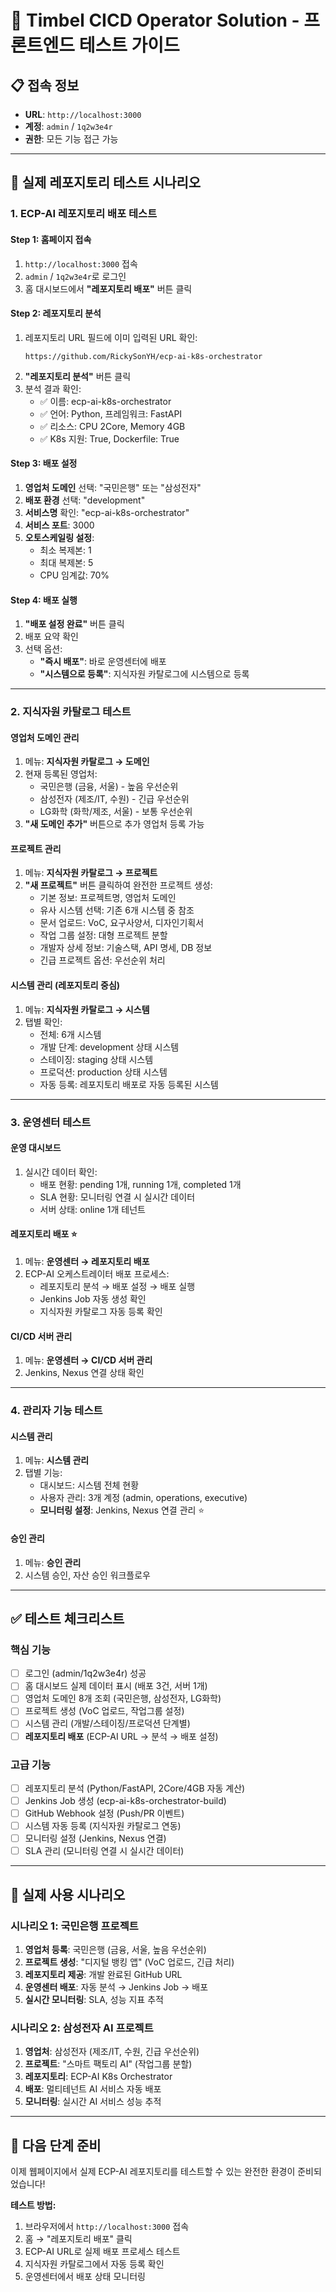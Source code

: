 # 🚀 Timbel CICD Operator Solution - 프론트엔드 테스트 가이드

## 📋 **접속 정보**
- **URL**: `http://localhost:3000`
- **계정**: `admin` / `1q2w3e4r`
- **권한**: 모든 기능 접근 가능

---

## 🧪 **실제 레포지토리 테스트 시나리오**

### **1. ECP-AI 레포지토리 배포 테스트**

#### **Step 1: 홈페이지 접속**
1. `http://localhost:3000` 접속
2. `admin` / `1q2w3e4r`로 로그인
3. 홈 대시보드에서 **"레포지토리 배포"** 버튼 클릭

#### **Step 2: 레포지토리 분석**
1. 레포지토리 URL 필드에 이미 입력된 URL 확인:
   ```
   https://github.com/RickySonYH/ecp-ai-k8s-orchestrator
   ```
2. **"레포지토리 분석"** 버튼 클릭
3. 분석 결과 확인:
   - ✅ 이름: ecp-ai-k8s-orchestrator
   - ✅ 언어: Python, 프레임워크: FastAPI  
   - ✅ 리소스: CPU 2Core, Memory 4GB
   - ✅ K8s 지원: True, Dockerfile: True

#### **Step 3: 배포 설정**
1. **영업처 도메인** 선택: "국민은행" 또는 "삼성전자"
2. **배포 환경** 선택: "development"
3. **서비스명** 확인: "ecp-ai-k8s-orchestrator"
4. **서비스 포트**: 3000
5. **오토스케일링 설정**:
   - 최소 복제본: 1
   - 최대 복제본: 5
   - CPU 임계값: 70%

#### **Step 4: 배포 실행**
1. **"배포 설정 완료"** 버튼 클릭
2. 배포 요약 확인
3. 선택 옵션:
   - **"즉시 배포"**: 바로 운영센터에 배포
   - **"시스템으로 등록"**: 지식자원 카탈로그에 시스템으로 등록

---

### **2. 지식자원 카탈로그 테스트**

#### **영업처 도메인 관리**
1. 메뉴: **지식자원 카탈로그 → 도메인**
2. 현재 등록된 영업처:
   - 국민은행 (금융, 서울) - 높음 우선순위
   - 삼성전자 (제조/IT, 수원) - 긴급 우선순위
   - LG화학 (화학/제조, 서울) - 보통 우선순위
3. **"새 도메인 추가"** 버튼으로 추가 영업처 등록 가능

#### **프로젝트 관리**
1. 메뉴: **지식자원 카탈로그 → 프로젝트**
2. **"새 프로젝트"** 버튼 클릭하여 완전한 프로젝트 생성:
   - 기본 정보: 프로젝트명, 영업처 도메인
   - 유사 시스템 선택: 기존 6개 시스템 중 참조
   - 문서 업로드: VoC, 요구사양서, 디자인기획서
   - 작업 그룹 설정: 대형 프로젝트 분할
   - 개발자 상세 정보: 기술스택, API 명세, DB 정보
   - 긴급 프로젝트 옵션: 우선순위 처리

#### **시스템 관리 (레포지토리 중심)**
1. 메뉴: **지식자원 카탈로그 → 시스템**
2. 탭별 확인:
   - 전체: 6개 시스템
   - 개발 단계: development 상태 시스템
   - 스테이징: staging 상태 시스템  
   - 프로덕션: production 상태 시스템
   - 자동 등록: 레포지토리 배포로 자동 등록된 시스템

---

### **3. 운영센터 테스트**

#### **운영 대시보드**
1. 실시간 데이터 확인:
   - 배포 현황: pending 1개, running 1개, completed 1개
   - SLA 현황: 모니터링 연결 시 실시간 데이터
   - 서버 상태: online 1개 테넌트

#### **레포지토리 배포** ⭐
1. 메뉴: **운영센터 → 레포지토리 배포**
2. ECP-AI 오케스트레이터 배포 프로세스:
   - 레포지토리 분석 → 배포 설정 → 배포 실행
   - Jenkins Job 자동 생성 확인
   - 지식자원 카탈로그 자동 등록 확인

#### **CI/CD 서버 관리**
1. 메뉴: **운영센터 → CI/CD 서버 관리**
2. Jenkins, Nexus 연결 상태 확인

---

### **4. 관리자 기능 테스트**

#### **시스템 관리**
1. 메뉴: **시스템 관리**
2. 탭별 기능:
   - 대시보드: 시스템 전체 현황
   - 사용자 관리: 3개 계정 (admin, operations, executive)
   - **모니터링 설정**: Jenkins, Nexus 연결 관리 ⭐

#### **승인 관리**
1. 메뉴: **승인 관리**
2. 시스템 승인, 자산 승인 워크플로우

---

## ✅ **테스트 체크리스트**

### **핵심 기능**
- [ ] 로그인 (admin/1q2w3e4r) 성공
- [ ] 홈 대시보드 실제 데이터 표시 (배포 3건, 서버 1개)
- [ ] 영업처 도메인 8개 조회 (국민은행, 삼성전자, LG화학)
- [ ] 프로젝트 생성 (VoC 업로드, 작업그룹 설정)
- [ ] 시스템 관리 (개발/스테이징/프로덕션 단계별)
- [ ] **레포지토리 배포** (ECP-AI URL → 분석 → 배포 설정)

### **고급 기능**
- [ ] 레포지토리 분석 (Python/FastAPI, 2Core/4GB 자동 계산)
- [ ] Jenkins Job 생성 (ecp-ai-k8s-orchestrator-build)
- [ ] GitHub Webhook 설정 (Push/PR 이벤트)
- [ ] 시스템 자동 등록 (지식자원 카탈로그 연동)
- [ ] 모니터링 설정 (Jenkins, Nexus 연결)
- [ ] SLA 관리 (모니터링 연결 시 실시간 데이터)

---

## 🎯 **실제 사용 시나리오**

### **시나리오 1: 국민은행 프로젝트**
1. **영업처 등록**: 국민은행 (금융, 서울, 높음 우선순위)
2. **프로젝트 생성**: "디지털 뱅킹 앱" (VoC 업로드, 긴급 처리)
3. **레포지토리 제공**: 개발 완료된 GitHub URL
4. **운영센터 배포**: 자동 분석 → Jenkins Job → 배포
5. **실시간 모니터링**: SLA, 성능 지표 추적

### **시나리오 2: 삼성전자 AI 프로젝트**
1. **영업처**: 삼성전자 (제조/IT, 수원, 긴급 우선순위)
2. **프로젝트**: "스마트 팩토리 AI" (작업그룹 분할)
3. **레포지토리**: ECP-AI K8s Orchestrator
4. **배포**: 멀티테넌트 AI 서비스 자동 배포
5. **모니터링**: 실시간 AI 서비스 성능 추적

---

## 🚀 **다음 단계 준비**

이제 웹페이지에서 실제 ECP-AI 레포지토리를 테스트할 수 있는 완전한 환경이 준비되었습니다!

**테스트 방법:**
1. 브라우저에서 `http://localhost:3000` 접속
2. 홈 → "레포지토리 배포" 클릭  
3. ECP-AI URL로 실제 배포 프로세스 테스트
4. 지식자원 카탈로그에서 자동 등록 확인
5. 운영센터에서 배포 상태 모니터링
